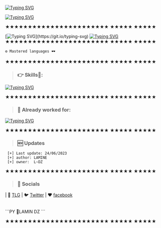 [![Typing SVG](https://readme-typing-svg.demolab.com?font=Gentium+Plus&weight=900&size=45&duration=4989&pause=1000&color=75F7708D&background=4EB04500&vCenter=true&width=705&height=200&lines=👋Hello%2C+I'm+LAMIN+DZ)](https://git.io/typing-svg)

[![Typing SVG](https://readme-typing-svg.demolab.com?font=Gentium+Plus&weight=900&size=30&duration=4989&pause=1000&color=2E37F78D&background=4EB04500&vCenter=true&width=600&height=200&lines=github.com%2Flamin-sudo)](https://git.io/typing-svg)

★★★★★★★★★★★★★★★★★★★★★★★
       ★★★★★       ★★★★★
       
[![Typing SVG](https://readme-typing-svg.demolab.com?font=Gentium+Plus&weight=800&size=33&letterSpacing=letter-spacing%3A+1px;&duration=4989&pause=1000&color=14FFBE8D&background=FFFFFF00&vCenter=true&width=600&lines=🚀Who+Am+I?)](https://git.io/typing-svg)
[![Typing SVG](https://readme-typing-svg.demolab.com?font=Gentium+Plus&weight=900&size=28&letterSpacing=letter-spacing%3A+1px;&duration=4989&pause=1000&color=3234FF8D&background=FFFFFF00&vCenter=true&width=1200&height=200&lines=Full+Stack+Developer+and+System+Administration+(Sys+Admin)+Specialist;Passionate+about+web+development%2C+cloud+computing%2C+and+cybersecurity;Love+learning+new+technologies+and+sharing+knowledge+with+the+community)](https://git.io/typing-svg)
★★★★★★★★★★★★★★★★★★★★★★★
       ★★★★★       ★★★★★

    ⚙️ Mastered languages 🕶️

★★★★★★★★★★★★★★★★★★★★★★★
       ★★★★★       ★★★★★

> ### 👉 Skills📍: 
[![Typing SVG](https://readme-typing-svg.herokuapp.com?color=6b34eb&duration=4000&lines=Front+End;Back+End;Full+Stack+Developer;Sys+Admin)](https://git.io/typing-svg)

★★★★★★★★★★★★★★★★★★★★★★★
       ★★★★★       ★★★★★

> ### 👋 Already worked for: 
[![Typing SVG](https://readme-typing-svg.herokuapp.com?color=ebae34&duration=50&lines=FunBot;ChillRadio;Strip;Amazon;Microsoft;Discord;Nox;VSC;Opera;Logitech;Axe;Apple;Nike;EEB;Spotify;Engine;Bluestack;Brawlstars;Critical+ops;Lacoste;Intel;Google;W3;Roblox;SublimeText;Telegram;Instagram;Spotify;deuxdollars;5$;mirlou;soundcloud;netflix;eris;Instagram;Twitter;TikTok;Nvidia;core;linux;wallpaper+engine;france+net+secu)](https://git.io/typing-svg)

★★★★★★★★★★★★★★★★★★★★★★★
       ★★★★★       ★★★★★

> ### 🆕 Updates 
 
```PY 
 [+] Last update: 24/06/2023
 [+] author: LAMINE
 [+] owner:  L~DZ
 ```
 
 ★★★★★★★★★★★★★★★★★★★★★★★
       ★★★★★       ★★★★★
 > ### 🎈 Socials 
 
 | 🐻 [TLG](https://t.me/GSMSOFTDZ) | 🐦 [Twitter](https://x.com/lamin158403)  | ❤️️ [facebook](https://www.facebook.com/share/15VUK9TSNu/)
 
 <br>
 ```PY
 📍LAMIN DZ
 ```
 
★★★★★★★★★★★★★★★★★★★★★★★
       ★★★★★       ★★★★★
